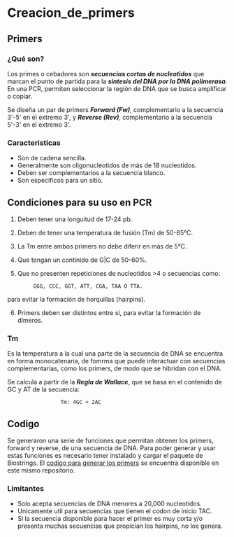 # Creacion_de_primers
 
## Primers

### ¿Qué son?
Los primes o cebadores son ***secuencias cortas de nucleotidos*** que marcan el punto de partida para la ***sintesis del DNA por la DNA polimerasa***. En una PCR, permiten seleccionar la región de DNA que se busca amplificar o copiar. 

Se diseña un par de primers **_Forward (Fw)_**, complementario a la secuencia 3'-5' en el extremo 3', y **_Reverse (Rev)_**, complementario a la secuencia 5'-3' en el extremo 3'. 

### Caracteristicas
- Son de cadena sencilla.
- Generalmente son oligonucleotidos de más de 18 nucleotidos. 
- Deben ser complementarios a la secuencia blanco. 
- Son especificos para un sitio.
 
## Condiciones para su uso en PCR
1. Deben tener una longuitud de 17-24 pb.
2. Deben de tener una temperatura de fusión (Tm) de 50-65°C.
3. La Tm entre ambos primers no debe diferir en más de 5°C.
4. Que tengan un continido de G|C de 50-60%.
5. Que no presenten repeticiones de nucleotidos >4 o secuencias como:

            GGG, CCC, GGT, ATT, CGA, TAA O TTA. 

para evitar la formación de horquillas (hairpins).

6. Primers deben ser distintos entre sí, para evitar la formación de dímeros.

### Tm
Es la temperatura a la cual una parte de la secuencia de DNA se encuentra en forma 
monocatenaria, de fomrma que puede interactuar con secuencias complementarias, como 
los primers, de modo que se hibridan con el DNA. 

Se calcula a partir de la ***_Regla de Wallace_***, que se basa en el contenido de GC y AT de 
la secuencia:

                     Tm: 4GC + 2AC 

## Codigo
Se generaron una serie de funciones que permitan obtener los primers, forward y reverse, de una secuencia de DNA. Para poder generar y usar estas funciones es necesario tener instalado y cargar el paquete de Biostrings. 
El [codigo para generar los primers](scrips/evaluar.R) se encuentra disponible en este mismo repositorio.


### Limitantes
- Solo acepta secuencias de DNA menores a 20,000 nucleotidos.
- Unicamente util para secuencias que tienen el codon de inicio TAC.
- Si la secuencia disponible para hacer el primer es muy corta y/o presenta muchas secuencias que propician los hairpins, no los genera. 
